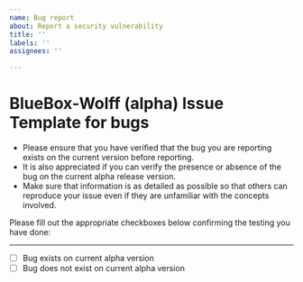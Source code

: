 ```yaml
---
name: Bug report
about: Report a security vulnerability
title: ''
labels: ''
assignees: ''

---
```


BlueBox-Wolff (alpha) Issue Template for bugs
==========================

- Please ensure that you have verified that the bug you are reporting exists on the current version before reporting.
- It is also appreciated if you can verify the presence or absence of the bug on the current alpha release version.
- Make sure that information is as detailed as possible so that others can reproduce your issue even if they are unfamiliar with the concepts involved.

Please fill out the appropriate checkboxes below confirming the testing you have done:

---

- [ ] Bug exists on current alpha version
- [ ] Bug does not exist on current alpha version
